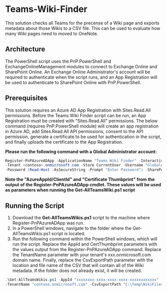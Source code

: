 # Teams-Wiki-Finder
This solution checks all Teams for the precense of a Wiki page and exports metadata about those Wikis to a CSV file. 
This can be used to evaluate how many Wiki pages need to moved to OneNote.

## Architecture
The PowerShell script uses the PnP.PowerShell and ExchangeOnlineManagement modules to connect to Exchange Online and SharePoint Online. An Exchange Online Administrator's account will be required to authenticate when the script runs, and an App Registration will be used to authenticate to SharePoint Online with PnP.PowerShell. 

## Prerequisites
This solution requires an Azure AD App Registration with Sites.Read.All permissions. Before the Teams Wiki Finder script can be run, an App Registration must be created with "Sites.Read.All" permissions. The below command (requires PnP.PowerShell module) will create an app registration in Azure AD, add Sites.Read.All API permissions, consent to the API permission, generate a certificate to be used for authentication in the script, and finally uploads the certificate to the App Registration. 

**Please run the following command with a Global Administrator account:**
  ```powershell
Register-PnPAzureADApp -ApplicationName "Teams Wiki Finder" -Interactive `
-Tenant <contoso>.onmicrosoft.com -Store CurrentUser -Username "GlobalAdmin@contoso.com" `
-Password (Read-Host -AsSecureString -Prompt "Enter Password") -SharePointApplicationPermissions "Sites.Read.All"
  ```
**Note the "AzureAppId/ClientId" and "Certificate Thumbprint" from the output of the Register-PnPAzureADApp cmdlet. These values will be used as parameters when running the Get-AllTeamsWiki.ps1 script**

## Running the Script
1. Download the **Get-AllTeamsWikis.ps1** script to the machine where Register-PnPAzureADApp was run.
2. In a PowerShell windows, navigate to the folder where the Get-AllTeamsWikis.ps1 script is located.
3. Run the following command within the PowerShell windows, which will run the script. Replace the AppId and CertThumbprint parameters with the values output from the Register-PnPAzureADApp command. Replace the TenantName parameter with your tenant's xxx.onmicrosoft.com domain name. Finally, replace the CsvExportPath parameter with the location and file name of the CSV that will contain all of the Wiki metadata. If the folder does not already exist, it will be created.

  ```powershell
.\Get-AllTeamsWikis.ps1 -AppId "xxxxxxxx-xxxx-xxxx-xxxx-xxxxxxxxxxxx" -CertThumbprint "161C9622BAEFE47C50EFB305FD6805A95D37579E" `
-TenantName "contoso.onmicrosoft.com" -CsvExportPath "C:\Temp\WikiFilesInTeams.csv"
  ```

